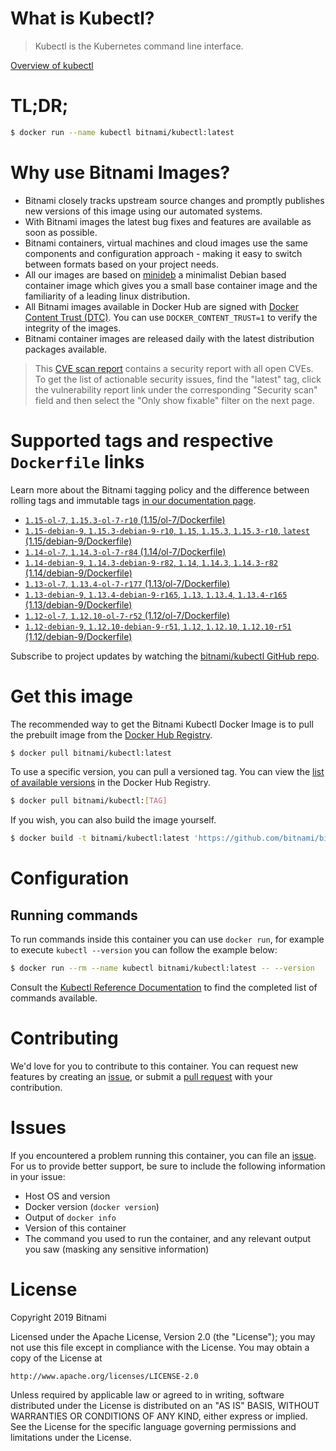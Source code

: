 
# What is Kubectl?

> Kubectl is the Kubernetes command line interface.

[Overview of kubectl](https://kubernetes.io/docs/reference/kubectl/overview/)

# TL;DR;

```bash
$ docker run --name kubectl bitnami/kubectl:latest
```

# Why use Bitnami Images?

* Bitnami closely tracks upstream source changes and promptly publishes new versions of this image using our automated systems.
* With Bitnami images the latest bug fixes and features are available as soon as possible.
* Bitnami containers, virtual machines and cloud images use the same components and configuration approach - making it easy to switch between formats based on your project needs.
* All our images are based on [minideb](https://github.com/bitnami/minideb) a minimalist Debian based container image which gives you a small base container image and the familiarity of a leading linux distribution.
* All Bitnami images available in Docker Hub are signed with [Docker Content Trust (DTC)](https://docs.docker.com/engine/security/trust/content_trust/). You can use `DOCKER_CONTENT_TRUST=1` to verify the integrity of the images.
* Bitnami container images are released daily with the latest distribution packages available.


> This [CVE scan report](https://quay.io/repository/bitnami/kubectl?tab=tags) contains a security report with all open CVEs. To get the list of actionable security issues, find the "latest" tag, click the vulnerability report link under the corresponding "Security scan" field and then select the "Only show fixable" filter on the next page.

# Supported tags and respective `Dockerfile` links

Learn more about the Bitnami tagging policy and the difference between rolling tags and immutable tags [in our documentation page](https://docs.bitnami.com/containers/how-to/understand-rolling-tags-containers/).


* [`1.15-ol-7`, `1.15.3-ol-7-r10` (1.15/ol-7/Dockerfile)](https://github.com/bitnami/bitnami-docker-kubectl/blob/1.15.3-ol-7-r10/1.15/ol-7/Dockerfile)
* [`1.15-debian-9`, `1.15.3-debian-9-r10`, `1.15`, `1.15.3`, `1.15.3-r10`, `latest` (1.15/debian-9/Dockerfile)](https://github.com/bitnami/bitnami-docker-kubectl/blob/1.15.3-debian-9-r10/1.15/debian-9/Dockerfile)
* [`1.14-ol-7`, `1.14.3-ol-7-r84` (1.14/ol-7/Dockerfile)](https://github.com/bitnami/bitnami-docker-kubectl/blob/1.14.3-ol-7-r84/1.14/ol-7/Dockerfile)
* [`1.14-debian-9`, `1.14.3-debian-9-r82`, `1.14`, `1.14.3`, `1.14.3-r82` (1.14/debian-9/Dockerfile)](https://github.com/bitnami/bitnami-docker-kubectl/blob/1.14.3-debian-9-r82/1.14/debian-9/Dockerfile)
* [`1.13-ol-7`, `1.13.4-ol-7-r177` (1.13/ol-7/Dockerfile)](https://github.com/bitnami/bitnami-docker-kubectl/blob/1.13.4-ol-7-r177/1.13/ol-7/Dockerfile)
* [`1.13-debian-9`, `1.13.4-debian-9-r165`, `1.13`, `1.13.4`, `1.13.4-r165` (1.13/debian-9/Dockerfile)](https://github.com/bitnami/bitnami-docker-kubectl/blob/1.13.4-debian-9-r165/1.13/debian-9/Dockerfile)
* [`1.12-ol-7`, `1.12.10-ol-7-r52` (1.12/ol-7/Dockerfile)](https://github.com/bitnami/bitnami-docker-kubectl/blob/1.12.10-ol-7-r52/1.12/ol-7/Dockerfile)
* [`1.12-debian-9`, `1.12.10-debian-9-r51`, `1.12`, `1.12.10`, `1.12.10-r51` (1.12/debian-9/Dockerfile)](https://github.com/bitnami/bitnami-docker-kubectl/blob/1.12.10-debian-9-r51/1.12/debian-9/Dockerfile)

Subscribe to project updates by watching the [bitnami/kubectl GitHub repo](https://github.com/bitnami/bitnami-docker-kubectl).

# Get this image

The recommended way to get the Bitnami Kubectl Docker Image is to pull the prebuilt image from the [Docker Hub Registry](https://hub.docker.com/r/bitnami/kubectl).

```bash
$ docker pull bitnami/kubectl:latest
```

To use a specific version, you can pull a versioned tag. You can view the [list of available versions](https://hub.docker.com/r/bitnami/kubectl/tags/) in the Docker Hub Registry.

```bash
$ docker pull bitnami/kubectl:[TAG]
```

If you wish, you can also build the image yourself.

```bash
$ docker build -t bitnami/kubectl:latest 'https://github.com/bitnami/bitnami-docker-kubectl.git#master:1.15/debian-9'
```

# Configuration

## Running commands

To run commands inside this container you can use `docker run`, for example to execute `kubectl --version` you can follow the example below:

```bash
$ docker run --rm --name kubectl bitnami/kubectl:latest -- --version
```

Consult the [Kubectl Reference Documentation](https://kubernetes.io/docs/reference/generated/kubectl/kubectl-commands) to find the completed list of commands available.

# Contributing

We'd love for you to contribute to this container. You can request new features by creating an [issue](https://github.com/bitnami/bitnami-docker-kubectl/issues), or submit a [pull request](https://github.com/bitnami/bitnami-docker-kubectl/pulls) with your contribution.

# Issues

If you encountered a problem running this container, you can file an [issue](https://github.com/bitnami/bitnami-docker-kubectl/issues). For us to provide better support, be sure to include the following information in your issue:

- Host OS and version
- Docker version (`docker version`)
- Output of `docker info`
- Version of this container
- The command you used to run the container, and any relevant output you saw (masking any sensitive information)

# License

Copyright 2019 Bitnami

Licensed under the Apache License, Version 2.0 (the "License");
you may not use this file except in compliance with the License.
You may obtain a copy of the License at

    http://www.apache.org/licenses/LICENSE-2.0

Unless required by applicable law or agreed to in writing, software
distributed under the License is distributed on an "AS IS" BASIS,
WITHOUT WARRANTIES OR CONDITIONS OF ANY KIND, either express or implied.
See the License for the specific language governing permissions and
limitations under the License.
